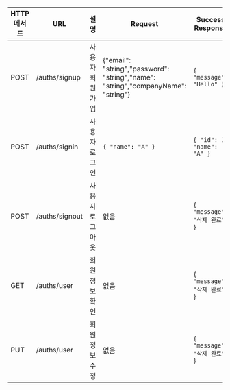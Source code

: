 | HTTP 메서드 | URL                | 설명                  | Request        | Success Response        | Error Response        |
|-------------|--------------------|-----------------------|------------------|------------------|------------------|
| POST         | /auths/signup       | 사용자 회원가입   | {"email": "string","password": "string","name": "string","companyName": "string"}             | `{ "message": "Hello" }` | `{ "message": "Hello" }` |
| POST        | /auths/signin      | 사용자 로그인 | `{ "name": "A" }` | `{ "id": 1, "name": "A" }` | `{ "message": "Hello" }` |
| POST      | /auths/signout | 사용자 로그아웃         | 없음             | `{ "message": "삭제 완료" }` | `{ "message": "Hello" }` |
| GET      | /auths/user | 회원 정보 확인         | 없음             | `{ "message": "삭제 완료" }` | `{ "message": "Hello" }` |
| PUT      | /auths/user | 회원 정보 수정         | 없음             | `{ "message": "삭제 완료" }` | `{ "message": "Hello" }` |
